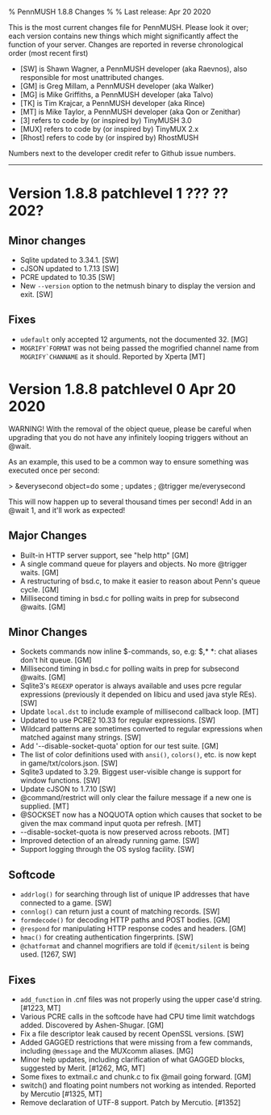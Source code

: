 % PennMUSH 1.8.8 Changes
%
% Last release: Apr 20 2020

This is the most current changes file for PennMUSH. Please look it over; each version contains new things which might significantly affect the function of your server.  Changes are reported in reverse chronological order (most recent first)

* [SW] is Shawn Wagner, a PennMUSH developer (aka Raevnos), also responsible for most unattributed changes.
* [GM] is Greg Millam, a PennMUSH developer (aka Walker)
* [MG] is Mike Griffiths, a PennMUSH developer (aka Talvo)
* [TK] is Tim Krajcar, a PennMUSH developer (aka Rince)
* [MT] is Mike Taylor, a PennMUSH developer (aka Qon or Zenithar)
* [3] refers to code by (or inspired by) TinyMUSH 3.0
* [MUX] refers to code by (or inspired by) TinyMUX 2.x
* [Rhost] refers to code by (or inspired by) RhostMUSH

Numbers next to the developer credit refer to Github issue numbers.

-------------------------------------------------------------------------------

Version 1.8.8 patchlevel 1 ??? ?? 202?
======================================

Minor changes
-------------

* Sqlite updated to 3.34.1. [SW]
* cJSON updated to 1.7.13 [SW]
* PCRE updated to 10.35 [SW]
* New `--version` option to the netmush binary to display the version and exit. [SW]

Fixes
-----
* `udefault` only accepted 12 arguments, not the documented 32. [MG]
* ``MOGRIFY`FORMAT`` was not being passed the mogrified channel name from ``MOGRIFY`CHANNAME`` as it should. Reported by Xperta [MT]

Version 1.8.8 patchlevel 0 Apr 20 2020
======================================

WARNING! With the removal of the object queue, please be careful when upgrading that you do not have any infinitely looping triggers without an @wait.

As an example, this used to be a common way to ensure something was executed once per second:

  &gt; &amp;everysecond object=do some ; updates ; @trigger me/everysecond

This will now happen up to several thousand times per second! Add in an @wait 1, and it'll work as expected!

Major Changes
-------------

* Built-in HTTP server support, see "help http" [GM]
* A single command queue for players and objects. No more @trigger waits. [GM]
* A restructuring of bsd.c, to make it easier to reason about Penn's queue cycle. [GM]
* Millisecond timing in bsd.c for polling waits in prep for subsecond @waits. [GM]

Minor Changes
-------------

* Sockets commands now inline $-commands, so, e.g: $,* *: chat aliases don't hit queue. [GM]
* Millisecond timing in bsd.c for polling waits in prep for subsecond @waits. [GM]
* Sqlite3's `REGEXP` operator is always available and uses pcre regular expressions (previously it depended on libicu and used java style REs). [SW]
* Update `local.dst` to include example of millisecond callback loop. [MT]
* Updated to use PCRE2 10.33 for regular expressions. [SW]
* Wildcard patterns are sometimes converted to regular expressions when matched against many strings. [SW]
* Add '--disable-socket-quota' option for our test suite. [GM]
* The list of color definitions used with `ansi()`, `colors()`, etc. is now kept in game/txt/colors.json. [SW]
* Sqlite3 updated to 3.29. Biggest user-visible change is support for window functions. [SW]
* Update cJSON to 1.7.10 [SW]
* @command/restrict will only clear the failure message if a new one is supplied. [MT]
* @SOCKSET now has a NOQUOTA option which causes that socket to be given the max command input quota per refresh. [MT]
* --disable-socket-quota is now preserved across reboots. [MT]
* Improved detection of an already running game. [SW]
* Support logging through the OS syslog facility. [SW]

Softcode
--------

* `addrlog()` for searching through list of unique IP addresses that have connected to a game. [SW]
* `connlog()` can return just a count of matching records. [SW]
* `formdecode()` for decoding HTTP paths and POST bodies. [GM]
* `@respond` for manipulating HTTP response codes and headers. [GM]
* `hmac()` for creating authentication fingerprints. [SW]
* `@chatformat` and channel mogrifiers are told if `@cemit/silent` is being used. [1267, SW]

Fixes
-----

* `add_function` in .cnf files was not properly using the upper case'd string. [#1223, MT]
* Various PCRE calls in the softcode have had CPU time limit watchdogs added. Discovered by Ashen-Shugar. [GM]
* Fix a file descriptor leak caused by recent OpenSSL versions. [SW]
* Added GAGGED restrictions that were missing from a few commands, including `@message` and the MUXcomm aliases. [MG]
* Minor help updates, including clarification of what GAGGED blocks, suggested by Merit. [#1262, MG, MT]
* Some fixes to extmail.c and chunk.c to fix @mail going forward. [GM]
* switch() and floating point numbers not working as intended. Reported by Mercutio [#1325, MT]
* Remove declaration of UTF-8 support. Patch by Mercutio. [#1352]
